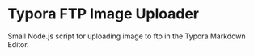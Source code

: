 # Typora FTP Image Uploader
Small Node.js script for uploading image to ftp in the Typora Markdown Editor.



